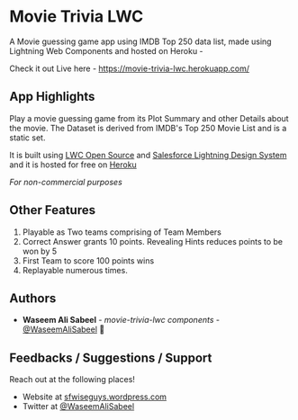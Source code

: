 # Movie Trivia LWC

A Movie guessing game app using IMDB Top 250 data list, made using Lightning Web Components and hosted on Heroku - 

Check it out Live here -  https://movie-trivia-lwc.herokuapp.com/

## App Highlights

Play a movie guessing game from its Plot Summary and other Details about the movie. The Dataset is derived from IMDB's Top 250 Movie List and is a static set.

It is built using [LWC Open Source](https://lwc.dev/) and [Salesforce Lightning Design System](https://www.lightningdesignsystem.com) and it is hosted for free on [Heroku](https://www.heroku.com/)


*For non-commercial purposes*


## Other Features

1. Playable as Two teams comprising of Team Members
2. Correct Answer grants 10 points. Revealing Hints reduces points to be won by 5
3. First Team to score 100 points wins
4. Replayable numerous times.


## Authors

* **Waseem Ali Sabeel** - *movie-trivia-lwc components* - [@WaseemAliSabeel](https://github.com/WaseemAliSabeel) :cowboy_hat_face:


## Feedbacks / Suggestions / Support

Reach out at the following places!

- Website at [sfwiseguys.wordpress.com](https://sfwiseguys.wordpress.com)
- Twitter at [@WaseemAliSabeel](https://twitter.com/WaseemAliSabeel)
